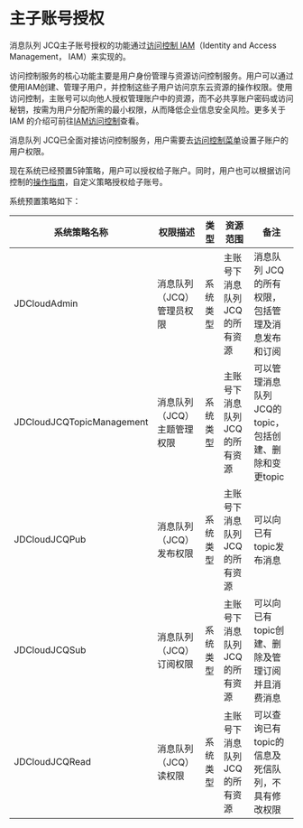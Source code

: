 # 主子账号授权

消息队列 JCQ主子账号授权的功能通过[访问控制 IAM](https://docs.jdcloud.com/cn/iam/product-overview)（Identity and Access Management， IAM）来实现的。

访问控制服务的核心功能主要是用户身份管理与资源访问控制服务。用户可以通过使用IAM创建、管理子用户，并控制这些子用户访问京东云资源的操作权限。使用访问控制，主账号可以向他人授权管理账户中的资源，而不必共享账户密码或访问秘钥，按需为用户分配所需的最小权限，从而降低企业信息安全风险。更多关于 IAM 的介绍可前往[IAM访问控制](https://docs.jdcloud.com/cn/iam/product-overview)查看。

消息队列 JCQ已全面对接访问控制服务，用户需要去[访问控制菜单](https://cm-console.jdcloud.com/cmSummary)设置子账户的用户权限。

现在系统已经预置5钟策略，用户可以授权给子账户。同时，用户也可以根据访问控制的[操作指南](https://docs.jdcloud.com/cn/iam/policy-management)，自定义策略授权给子账号。

系统预置策略如下：

| 系统策略名称              | 权限描述                    | 类型     | 资源范围                       | 备注                                                   |
| ------------------------- | --------------------------- | -------- | ------------------------------ | ------------------------------------------------------ |
| JDCloudAdmin              | 消息队列（JCQ）管理员权限   | 系统类型 | 主账号下消息队列 JCQ的所有资源 | 消息队列 JCQ的所有权限，包括管理及消息发布和订阅       |
| JDCloudJCQTopicManagement | 消息队列（JCQ）主题管理权限 | 系统类型 | 主账号下消息队列 JCQ的所有资源 | 可以管理消息队列 JCQ的topic，包括创建、删除和变更topic |
| JDCloudJCQPub             | 消息队列（JCQ）发布权限     | 系统类型 | 主账号下消息队列 JCQ的所有资源 | 可以向已有topic发布消息                                |
| JDCloudJCQSub             | 消息队列（JCQ）订阅权限     | 系统类型 | 主账号下消息队列 JCQ的所有资源 | 可以向已有topic创建、删除及管理订阅并且消费消息        |
| JDCloudJCQRead            | 消息队列（JCQ）读权限       | 系统类型 | 主账号下消息队列 JCQ的所有资源 | 可以查询已有topic的信息及死信队列，不具有修改权限      |
